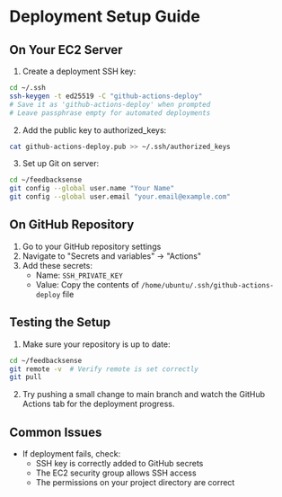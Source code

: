 # Deployment Setup Guide

## On Your EC2 Server

1. Create a deployment SSH key:

```bash
cd ~/.ssh
ssh-keygen -t ed25519 -C "github-actions-deploy"
# Save it as 'github-actions-deploy' when prompted
# Leave passphrase empty for automated deployments
```

2. Add the public key to authorized_keys:

```bash
cat github-actions-deploy.pub >> ~/.ssh/authorized_keys
```

3. Set up Git on server:

```bash
cd ~/feedbacksense
git config --global user.name "Your Name"
git config --global user.email "your.email@example.com"
```

## On GitHub Repository

1. Go to your GitHub repository settings
2. Navigate to "Secrets and variables" → "Actions"
3. Add these secrets:
   - Name: `SSH_PRIVATE_KEY`
   - Value: Copy the contents of `/home/ubuntu/.ssh/github-actions-deploy` file

## Testing the Setup

1. Make sure your repository is up to date:

```bash
cd ~/feedbacksense
git remote -v  # Verify remote is set correctly
git pull
```

2. Try pushing a small change to main branch and watch the GitHub Actions tab for the deployment progress.

## Common Issues

- If deployment fails, check:
  - SSH key is correctly added to GitHub secrets
  - The EC2 security group allows SSH access
  - The permissions on your project directory are correct
